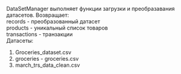 DataSetManager выполняет функции загрузки и преобразавания датасетов.
Возвращает:
<br>
records - преобразованный датасет
<br>
products - уникальный список товаров
<br>
transactions - транзакции
<br>
Датасеты:
1) Groceries_dataset.csv
2) groceries - groceries.csv
3) march_trs_data_clean.csv
